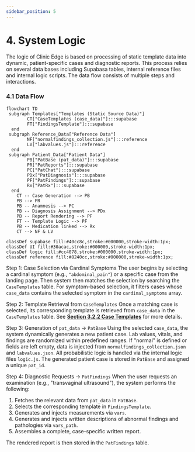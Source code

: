 ```yaml
---
sidebar_position: 5
---
```

# 4. System Logic

The logic of Clinic Edge is based on processing of static template data into dynamic, patient-specific cases and diagnostic reports. This process relies on several data bases including Supabasa tables, internal reference files and internal logic scripts. The data flow consists of multiple steps and interactions.

### 4.1 Data Flow 
```mermaid
flowchart TD
 subgraph Templates["Templates (Static Source Data)"]
        CT["CaseTemplates (case_data)"]:::supabase
        FT["FindingsTemplate"]:::supabase
  end
 subgraph Reference_Data["Reference Data"]
        NF["normalfindings_collection.js"]:::reference
        LV["labvalues.js"]:::reference
  end
 subgraph Patient_Data["Patient Data"]
        PB["PatBase (pat_data)"]:::supabase
        PR["PatReports"]:::supabase
        PC["PatChat"]:::supabase
        PDx["PatDiagnosis"]:::supabase
        PF["PatFindings"]:::supabase
        Rx["PatRx"]:::supabase
  end
    CT -- Case Generation --> PB
    PB --> PR
    PB -- Anamnesis --> PC
    PB -- Diagnosis Assignment --> PDx
    PB -- Report Rendering --> PF
    FT -- Template Logic --> PF
    PB -- Medication linked --> Rx
    CT --> NF & LV

classDef supabase fill:#40cc8c,stroke:#000000,stroke-width:1px;
classDef UI fill:#30acac,stroke:#000000,stroke-width:1px;
classDef logic fill:#cc4078,stroke:#000000,stroke-width:1px;
classDef reference fill:#8240cc,stroke:#000000,stroke-width:1px;
```

Step 1: Case Selection via Cardinal Symptoms
The user begins by selecting a cardinal symptom (e.g., `"abdominal_pain"`) or a specific case from the landing page. Then system then matches the selection by searching the `CaseTemplates` table. For symptom-based selection, it filters cases whose `case_data` contains the selected symptom in the `cardinal_symptoms` array.

Step 2: Template Retrieval from `CaseTemplates`
Once a matching case is selected, its corresponding template is retrieved from `case_data` in the `CaseTemplates` table. See [**Section 3.2.2 Case Templates**](Database_Structure/3_2_2_case_templates.md) for more details.

Step 3: Generation of `pat_data` → `PatBase`
Using the selected `case_data`, the system dynamically generates a new patient case. Lab values, vitals, and findings are randomized within predefined ranges.
If "normal" is defined or fields are left empty, data is injected from `normalfindings_collection.json` and `labvalues.json`. All probabilistic logic is handled via the internal logic files `logic.js`. The generated patient case is stored in `PatBase` and assigned a unique `pat_id`.

Step 4: Diagnostic Requests → `PatFindings`
When the user requests an examination (e.g., "transvaginal ultrasound"), the system performs the following:
1. Fetches the relevant data from `pat_data` in `PatBase`.
2. Selects the corresponding template in `FindingsTemplate`.
3. Generates and injects measurements via `vars`.
4. Generates and injects written descriptions of abnormal findings and pathologies via `vars_path`.
5. Assembles a complete, case-specific written report.

The rendered report is then stored in the `PatFindings` table.